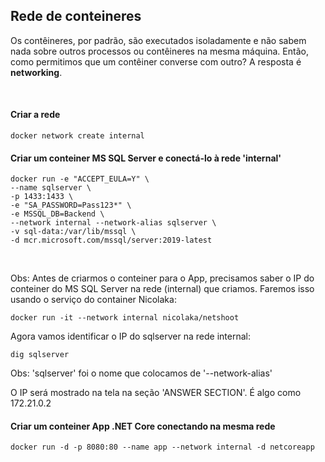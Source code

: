 ## Rede de conteineres

Os contêineres, por padrão, são executados isoladamente e não sabem nada sobre outros processos ou contêineres na mesma máquina. Então, como permitimos que um contêiner converse com outro? A resposta é **networking**.


<br>

#### Criar a rede
```
docker network create internal

```


#### Criar um conteiner MS SQL Server e conectá-lo à rede 'internal'
```
docker run -e "ACCEPT_EULA=Y" \
--name sqlserver \
-p 1433:1433 \
-e "SA_PASSWORD=Pass123*" \
-e MSSQL_DB=Backend \
--network internal --network-alias sqlserver \
-v sql-data:/var/lib/mssql \
-d mcr.microsoft.com/mssql/server:2019-latest 

```

<br>

Obs: Antes de criarmos o conteiner para o App, precisamos saber o IP do conteiner do MS SQL Server na rede (internal) que criamos. Faremos isso usando o serviço do container Nicolaka:

``` 
docker run -it --network internal nicolaka/netshoot
```

Agora vamos identificar o IP do sqlserver na rede internal:
``` 
dig sqlserver
``` 
Obs: 'sqlserver' foi o nome que colocamos de '--network-alias'

O IP será mostrado na tela na seção 'ANSWER SECTION'. É algo como 172.21.0.2



#### Criar um conteiner App .NET Core conectando na mesma rede 
``` 
docker run -d -p 8080:80 --name app --network internal -d netcoreapp 
```